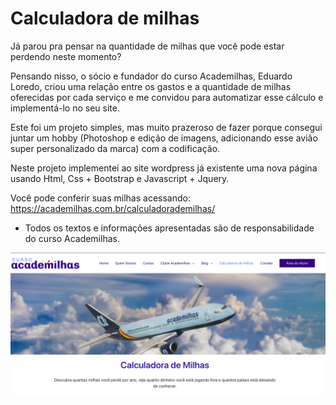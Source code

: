 # Calculadora de milhas
Já parou pra pensar na quantidade de milhas que você pode estar perdendo neste momento?

Pensando nisso, o sócio e fundador do curso Academilhas, Eduardo Loredo, criou uma relação entre os gastos e a quantidade de milhas oferecidas por cada serviço e me convidou para automatizar esse cálculo e implementá-lo no seu site.

Este foi um projeto simples, mas muito prazeroso de fazer porque consegui juntar um hobby (Photoshop e edição de imagens, adicionando esse avião super personalizado da marca) com a codificação.

Neste projeto implementei ao site wordpress já existente uma nova página usando Html, Css + Bootstrap e Javascript + Jquery.

Você pode conferir suas milhas acessando: https://academilhas.com.br/calculadorademilhas/

* Todos os textos e informações apresentadas são de responsabilidade do curso Academilhas.

<img src="./full.png"/>
